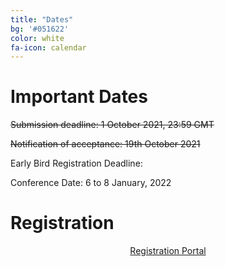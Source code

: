 ```yaml
---
title: "Dates"
bg: '#051622'
color: white
fa-icon: calendar
---
```


# Important Dates

~~Submission deadline: 1 October 2021, 23:59 GMT~~

~~Notification of acceptance: 19th October 2021~~

Early Bird Registration Deadline:

Conference Date: 6 to 8 January, 2022


# Registration

<div align="center">
<a href="https://estore.plymouth.ac.uk/conferences-and-events/faculty-of-arts-humanities-and-business/school-of-humanities-and-performing-arts/bferma-research-students-conference-2022" class="btn vspace btn-success btn-lg mr-1" role="button"><i class="fa fa-arrow-right" aria-hidden="true"></i> Registration Portal</a>
</div>
